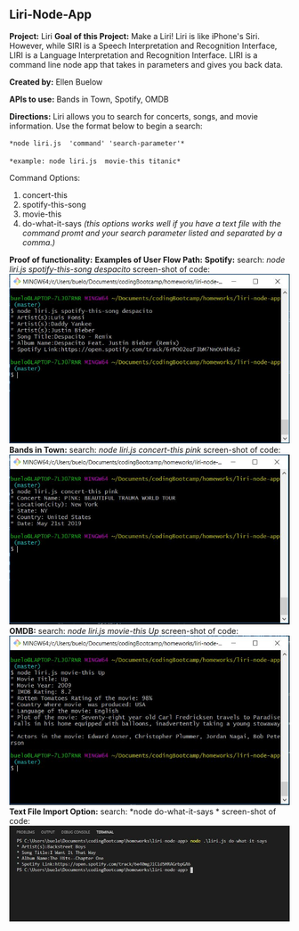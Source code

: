 ## Liri-Node-App

**Project:** Liri
**Goal of this Project:** Make a Liri! Liri is like iPhone's Siri. However, while SIRI is a Speech Interpretation and Recognition Interface, LIRI is a Language Interpretation and Recognition Interface. LIRI is a command line node app that takes in parameters and gives you back data.

**Created by:** Ellen Buelow

**APIs to use:** Bands in Town, Spotify, OMDB

**Directions:** Liri allows you to search for concerts, songs, and movie information. Use the format below to begin a search:

    *node liri.js  'command' 'search-parameter'*

    *example: node liri.js  movie-this titanic*

Command Options:
1. concert-this
2. spotify-this-song
3. movie-this
4. do-what-it-says 
   *(this options works well if you have a text file with the command promt and your search parameter listed and separated by a comma.)*

**Proof of functionality:**
    **Examples of User Flow Path:**
        **Spotify:**
            search: *node liri.js spotify-this-song despacito*
            screen-shot of code: 
            ![Screenshot of spotify song search.](images/ex.2_spotify_despacito.JPG)
        **Bands in Town:**
            search: *node liri.js concert-this pink*
            screen-shot of code: 
            ![Screenshot of Bands in Town search.](images/ex.1_concert_pink.JPG)
        **OMDB:**
            search: *node liri.js movie-this Up*
            screen-shot of code: 
            ![Screenshot of OMDB search.](images/ex.3_movie_up.JPG)
        **Text File Import Option:**
        search: *node do-what-it-says *
        screen-shot of code: 
        ![Screenshot showing how to searching APIs with a text file.](images/ex.4_dowhatitsays.JPG)



